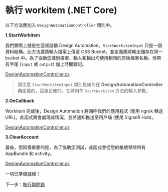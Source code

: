 # 執行 workitem (.NET Core)

以下方法應加入 `DesignAutomationController` 類別中。

**1\.StartWorkitem**

我們實際上就是在這裡啟動 Design Automation。`StartWorkitemInput` 只是一個資料結構。此方法還將輸入檔案上傳至 OSS Bucket，並定義應將輸出儲存在同一 bucket 中。為了協助您識別檔案，輸入和輸出均使用相同的原始檔案名稱，但帶有字尾 (`input` 或 `output`) 加上時間戳記。

[DesignAutomationController.cs](_snippets/modifymodels/netcore/DesignAutomationController.8.cs ':include :type=code csharp')

> 請注意 `StartWorkitemInput` 類別是如何在 **DesignAutomationController** **內**定義的，這是正確的，它將用作 `StartWorkitem` 方法的輸入參數。

**2\.OnCallback**

Workitem 完成後，Design Automation 將回呼我們的應用程式 (使用 ngrok 轉送 URL)。此函式將會處理此情況，並將通知推送至用戶端 (使用 SignalR Hub)。

[DesignAutomationController.cs](_snippets/modifymodels/netcore/DesignAutomationController.9.cs ':include :type=code csharp')

**3\.ClearAccount**

最後，但同樣重要的是，為了協助您測試，此函式會從您的帳號移除所有 AppBundle 和 activity。 

[DesignAutomationController.cs](_snippets/modifymodels/netcore/DesignAutomationController.10.cs ':include :type=code csharp')

一切已準備就緒！

下一步：[執行與除錯](/zh-TW/environment/rundebug/2legged_da)